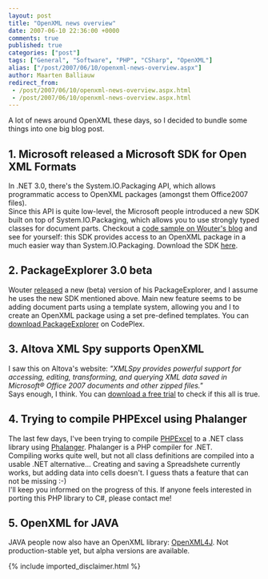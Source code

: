 ```yaml
---
layout: post
title: "OpenXML news overview"
date: 2007-06-10 22:36:00 +0000
comments: true
published: true
categories: ["post"]
tags: ["General", "Software", "PHP", "CSharp", "OpenXML"]
alias: ["/post/2007/06/10/openxml-news-overview.aspx"]
author: Maarten Balliauw
redirect_from:
 - /post/2007/06/10/openxml-news-overview.aspx.html
 - /post/2007/06/10/openxml-news-overview.aspx.html
---
```

<p>A lot of news around OpenXML these days, so I decided to bundle some things into one big blog post. </p><h2>1. Microsoft released a Microsoft SDK for Open XML Formats</h2> <p>In .NET 3.0, there's the System.IO.Packaging API, which allows programmatic access to OpenXML packages (amongst them Office2007 files).<br>Since this API is quite low-level, the Microsoft people introduced a new SDK built on top of System.IO.Packaging, which allows you to use strongly typed classes for document parts. Checkout a <a href="http://blogs.infosupport.com/wouterv/archive/2007/06/05/APIs-for-Office-Open-XML.aspx" mce_href="http://blogs.infosupport.com/wouterv/archive/2007/06/05/APIs-for-Office-Open-XML.aspx">code sample on Wouter's blog</a> and see for yourself: this SDK provides access to an OpenXML package in a much easier way than System.IO.Packaging. Download the SDK <a href="http://www.microsoft.com/downloads/details.aspx?FamilyId=AD0B72FB-4A1D-4C52-BDB5-7DD7E816D046&amp;displaylang=en" mce_href="http://www.microsoft.com/downloads/details.aspx?FamilyId=AD0B72FB-4A1D-4C52-BDB5-7DD7E816D046&amp;displaylang=en">here</a>. </p><h2>2. PackageExplorer 3.0 beta</h2> <p>Wouter <a href="http://blogs.infosupport.com/wouterv/archive/2007/06/08/Package-Explorer-3.0-Beta.aspx" mce_href="http://blogs.infosupport.com/wouterv/archive/2007/06/08/Package-Explorer-3.0-Beta.aspx">released</a> a new (beta) version of his PackageExplorer, and I assume he uses the new SDK mentioned above. Main new feature seems to be adding document parts using a template system, allowing you and I to create an OpenXML package using a set pre-defined templates. You can <a href="http://www.codeplex.com/PackageExplorer" mce_href="http://www.codeplex.com/PackageExplorer">download PackageExplorer</a> on CodePlex. </p><h2>3. Altova XML Spy supports OpenXML</h2> <p>I saw this on Altova's website: <i>"XMLSpy provides powerful support for accessing, editing, transforming, and querying XML data saved in Microsoft® Office 2007 documents and other zipped files."</i><br>Says enough, I think. You can <a href="http://www.altova.com/features_office_2007.html" mce_href="http://www.altova.com/features_office_2007.html">download a free trial</a> to check if this all is true. </p><h2>4. Trying to compile PHPExcel using Phalanger</h2> <p>The last few days, I've been trying to compile <a href="http://www.phpexcel.net" mce_href="http://www.phpexcel.net">PHPExcel</a> to a .NET class library using <a href="http://www.php-compiler.net" mce_href="http://www.php-compiler.net">Phalanger</a>. Phalanger is a PHP compiler for .NET.<br>Compiling works quite well, but not all class definitions are compiled into a usable .NET alternative... Creating and saving a Spreadshete currently works, but adding data into cells doesn't. I guess thats a feature that can not be missing :-)<br>I'll keep you informed on the progress of this. If anyone feels interested in porting this PHP library to C#, please contact me! </p><h2>5. OpenXML for JAVA</h2> <p>JAVA people now also have an OpenXML library: <a href="http://www.openxml4j.org/" mce_href="http://www.openxml4j.org/">OpenXML4J</a>. Not production-stable yet, but alpha versions are available. </p>
{% include imported_disclaimer.html %}
